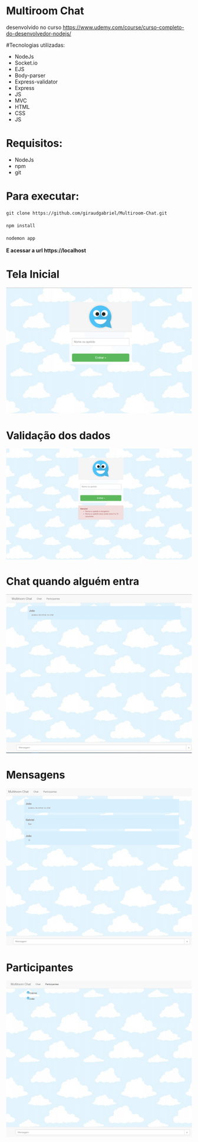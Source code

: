 # Multiroom Chat 
desenvolvido no curso https://www.udemy.com/course/curso-completo-do-desenvolvedor-nodejs/

#Tecnologias utilizadas:
<br>
- NodeJs
- Socket.io
- EJS
- Body-parser
- Express-validator
- Express
- JS
- MVC
- HTML
- CSS
- JS

# Requisitos:

- NodeJs
- npm
- git

# Para executar:

`git clone https://github.com/giraudgabriel/Multiroom-Chat.git`
<br>
<br>
`npm install`
<br>
<br>
`nodemon app`
<br>
<br>
<b>E acessar a url https://localhost</b>


# Tela Inicial
<img src="images/incio.png">

# Validação dos dados
<img src="images/validacao.png">

# Chat quando alguém entra
<img src="images/chat.png">

# Mensagens
<img src="images/mensagens.png">

# Participantes
<img src="images/participantes.png">
